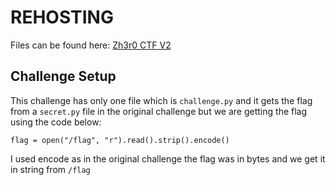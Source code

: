 # REHOSTING

Files can be found here: [Zh3r0 CTF V2](https://github.com/zh3r0/zh3r0-ctf/blob/main/V2/crypto/import_numpy_as_MT/readme.md)

## Challenge Setup
This challenge has only one file which is `challenge.py` and it gets the flag from a `secret.py` file in the original challenge but we are getting the flag using the code below:

```
flag = open("/flag", "r").read().strip().encode()
```

I used encode as in the original challenge the flag was in bytes and we get it in string from `/flag`
